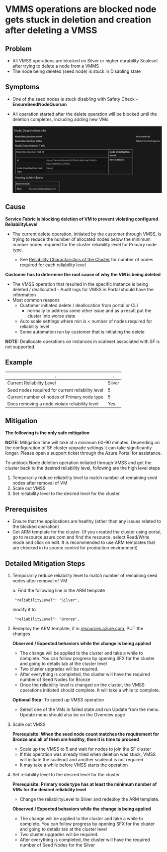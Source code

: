 # VMMS operations are blocked node gets stuck in deletion and creation after deleting a VMSS

## Problem
- All VMSS operations are blocked on Silver or higher durability Scaleset after trying to delete a node from a VMMS 
- The node being deleted (seed node) is stuck in Disabling state

## Symptoms
- One of the seed nodes is stuck disabling with Safety Check - **EnsureSeedNodeQuorum**
- All operation started after the delete operation will be blocked until the deletion completes, including adding new VMs

    ![Node Deactivation Info](../media/NodeDeactivationInfo1.png)

## Cause ##

**Service Fabric is blocking deletion of VM to prevent violating configured ReliabilityLevel**

- The current delete operation, initiated by the customer through VMSS, is trying to reduce the number of allocated nodes below the minimum number nodes required for the cluster reliability level for Primary node type.
  
  - See [Reliability Charactaristics of the Cluster](https://docs.microsoft.com/en-us/azure/service-fabric/service-fabric-cluster-capacity#the-reliability-characteristics-of-the-cluster) for number of nodes required for each reliability level

**Customer has to determine the root cause of why the VM is being deleted**

- The VMSS operation that resulted in the specific instance is being deleted / deallocated - Audit logs for VMSS in Portal should have the information  
- Most common reasons  
  - Customer initiated delete / deallocation from portal or CLI
    - normally to address some other issue and as a result put the cluster into worse state
  - Auto scale settings where min is < number of nodes required for reliability level
  - Some automation run by customer that is initiating the delete

**NOTE:** Deallocate operations on instances in scaleset associated with SF is not supported.

## Example ##

 . | .
----------|----------
Current Reliability Level | Silver
Seed nodes required for current reliability level | 5
Current number of nodes of Primary node type | 5
Does removing a node violate reliability level | Yes

## Mitigation ##

**The following is the only safe mitigation**

**NOTE:** Mitigation time will take at a minimum 60-90 minutes. Depending on the configuration of SF cluster upgrade settings it can take significantly longer.  Please open a support ticket through the Azure Portal for assistance.

To unblock Node deletion operation initiated through VMSS and get the cluster back to the desired reliability level, following are the high level steps

1. Temporarily reduce reliability level to match number of remaining seed nodes after removal of VM
2. Scale out VMSS
3. Set reliability level to the desired level for the cluster

## Prerequisites ##

- Ensure that the applications are healthy (other than any issues related to the blocked operation)
- Get ARM template for the cluster. (If you created the cluster using portal, go to resource.azure.com and find the resource, select Read/Write mode and click on edit. It is recommended to use ARM templates that are checked in to source control for production environment)
 
## Detailed Mitigation Steps ##

1. Temporarily reduce reliability level to match number of remaining seed nodes after removal of VM
 
    a. Find the following line in the ARM template

        "reliabilityLevel": "Silver",
 
    modify it to
 
        "reliabilityLevel": "Bronze",
 
2. Redeploy the ARM template, if in [resources.azure.com](https://resources.azure.com), PUT the changes
 
    **Observed / Expected behaviors while the change is being applied**

   - The change will be applied to the cluster and take a while to complete. You can follow progress by opening SFX for the cluster and going to details tab at the cluster level
   - Two cluster upgrades will be required.
   - After everything is completed, the cluster will have the required number of Seed Nodes for Bronze
   - Once the reliability level is changed on the cluster, the VMSS operations initiated should complete. It will take a while to complete.
 
    **Optional Step:** To speed up VMSS operation
   - Select one of the VMs in failed state and run Update from the menu. Update menu should also be on the Overview page

3. Scale out VMSS

    **Prerequisite: When the seed node count matches the requirement for Bronze and all of them are healthy, then it is time to proceed**

   - Scale up the VMSS to 5 and wait for nodes to join the SF cluster
   - If this operation was already tried when deletion was stuck, VMSS will initiate the scaleout and another scaleout is not required
   - It may take a while before VMSS starts the operation
 
4. Set reliability level to the desired level for the cluster.

    **Prerequisite: Primary node type has at least the minimum number of VMs for the desired reliability level**

   - Change the reliabilityLevel to Silver and redeploy the ARM template.

    **Observed / Expected behaviors while the change is being applied**

   - The change will be applied to the cluster and take a while to complete. You can follow progress by opening SFX for the cluster and going to details tab at the cluster level
   - Two cluster upgrades will be required.
   - After everything is completed, the cluster will have the required number of Seed Nodes for the Silver
